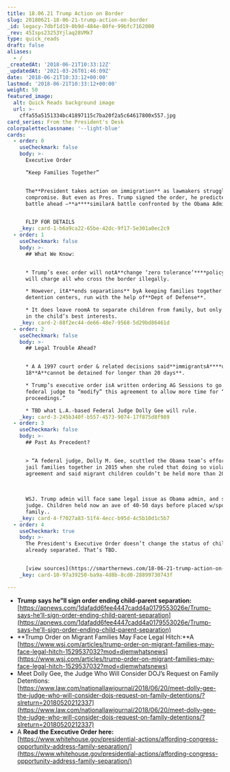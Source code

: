 ```yaml
---
title: 18.06.21 Trump Action on Border
slug: 20180621-18-06-21-trump-action-on-border
_id: legacy-7dbf1d19-0b9d-484e-80fe-99bfc7162000
_rev: 45Isps23253Yjlaq28VMk7
type: quick_reads
draft: false
aliases:
  - /
_createdAt: '2018-06-21T10:33:12Z'
_updatedAt: '2021-03-26T01:46:09Z'
date: '2018-06-21T10:33:12+00:00'
lastmod: '2018-06-21T10:33:12+00:00'
weight: 50
featured_image:
  alt: Quick Reads background image
  url: >-
    cffa55a5151334bc41897115c7ba20f2a5c64617800x557.jpg
card_series: From the President's Desk
colorpaletteclassname: '--light-blue'
cards:
  - order: 0
    useCheckmark: false
    body: >-
      Executive Order  

      “Keep Families Together”


      The**President takes action on immigration** as lawmakers struggle to find
      compromise. But even as Pres. Trump signed the order, he predicted a legal
      battle ahead –**a****similarA battle confronted by the Obama Admin**.


      FLIP FOR DETAILS
    _key: card-1-b6a9ca22-65be-42dc-9f17-5e301a0ec2c9
  - order: 1
    useCheckmark: false
    body: >-
      ## What We Know:


      * Trump’s exec order will notA**change ‘zero tolerance’****policy** – govt
      will charge all who cross the border illegally.

      * However, itA**ends separations** byA keeping families together in
      detention centers, run with the help of**Dept of Defense**.

      * It does leave roomA to separate children from family, but only if it’s
      in the child’s best interests.
    _key: card-2-88f2ec44-de66-48e7-9568-5d29bd86461d
  - order: 2
    useCheckmark: false
    body: >-
      ## Legal Trouble Ahead?


      * A A 1997 court order & related decisions said**immigrantsA****under
      18**A**cannot be detained for longer than 20 days**.

      * Trump’s executive order isA written ordering AG Sessions to go before a
      federal judge to “modify” this agreement to allow more time for “criminal
      proceedings.”

      * TBD what L.A.-based Federal Judge Dolly Gee will rule.
    _key: card-3-245b340f-b557-4573-9074-17f875d8f989
  - order: 3
    useCheckmark: false
    body: >-
      ## Past As Precedent?


      > “A federal judge, Dolly M. Gee, scuttled the Obama team’s efforts to
      jail families together in 2015 when she ruled that doing so violated the
      agreement and said migrant children couldn’t be held more than 20 days.”  
        
        
        
      WSJ. Trump admin will face same legal issue as Obama admin, and same
      judge. Children held now an ave of 40-50 days before placed w/sponsor
      family..
    _key: card-4-f7027a83-51f4-4ecc-b95d-4c5b10d1c5b7
  - order: 4
    useCheckmark: true
    body: >-
      The President's Executive Order doesn’t change the status of children
      already separated. That’s TBD.


      [view sources](https://smarthernews.com/18-06-21-trump-action-on-border/)
    _key: card-10-97a39250-ba9a-4d8b-8cd0-28899730743f

---
```

* **Trump says he”ll sign order ending child-parent separation:**  
[https://apnews.com/1dafadd6fee4447cadd4a0179553026e/Trump-says-he’ll-sign-order-ending-child-parent-separation](https://apnews.com/1dafadd6fee4447cadd4a0179553026e/Trump-says-he'll-sign-order-ending-child-parent-separation)
* **Trump Order on Migrant Families May Face Legal Hitch:**A [https://www.wsj.com/articles/trump-order-on-migrant-families-may-face-legal-hitch-1529537032?mod=djemwhatsnews](https://www.wsj.com/articles/trump-order-on-migrant-families-may-face-legal-hitch-1529537032?mod=djemwhatsnews)
* Meet Dolly Gee, the Judge Who Will Consider DOJ’s Request on Family Detentions:  
[https://www.law.com/nationallawjournal/2018/06/20/meet-dolly-gee-the-judge-who-will-consider-dojs-request-on-family-detentions/?slreturn=20180520212337](https://www.law.com/nationallawjournal/2018/06/20/meet-dolly-gee-the-judge-who-will-consider-dojs-request-on-family-detentions/?slreturn=20180520212337)
* A **Read the Executive Order here:**  
[https://www.whitehouse.gov/presidential-actions/affording-congress-opportunity-address-family-separation/](https://www.whitehouse.gov/presidential-actions/affording-congress-opportunity-address-family-separation/)